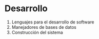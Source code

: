 # Desarrollo

1. Lenguajes para el desarrollo de software
2. Manejadores de bases de datos
3. Construcción del sistema